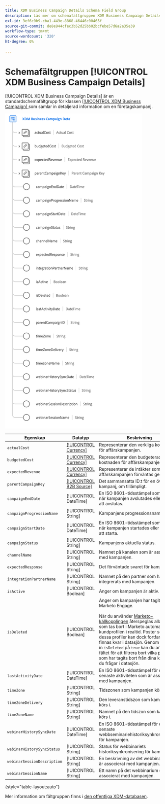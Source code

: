 ```yaml
---
title: XDM Business Campaign Details Schema Field Group
description: Läs mer om schemafältgruppen XDM Business Campaign Details.
exl-id: 3ef6c0b9-cba1-449e-8868-46446c00465f
source-git-commit: de8e944cfec3b52d25bb02bcfebe57d6a2a35e39
workflow-type: tm+mt
source-wordcount: '320'
ht-degree: 0%

---
```


# Schemafältgruppen [!UICONTROL XDM Business Campaign Details]

[!UICONTROL XDM Business Campaign Details] är en standardschemafältgrupp för klassen [[!UICONTROL XDM Business Campaign] ](../../classes/b2b/business-campaign.md) som samlar in detaljerad information om en företagskampanj.

![Strukturen för fältgruppen XDM Business Campaign Details så som den visas i användargränssnittet](../../images/field-groups/b2b/business-campaign-details.png)

| Egenskap | Datatyp | Beskrivning |
| --- | --- | --- |
| `actualCost` | [[!UICONTROL Currency]](../../data-types/currency.md) | Representerar den verkliga kostnaden för affärskampanjen. |
| `budgetedCost` | [[!UICONTROL Currency]](../../data-types/currency.md) | Representerar den budgeterade kostnaden för affärskampanjen. |
| `expectedRevenue` | [[!UICONTROL Currency]](../../data-types/currency.md) | Representerar de intäkter som affärskampanjen förväntas generera. |
| `parentCampaignKey` | [[!UICONTROL B2B Source]](../../data-types/b2b-source.md) | Det sammansatta ID:t för en överordnad kampanj, om tillämpligt. |
| `campaignEndDate` | [!UICONTROL DateTime] | En ISO 8601-tidsstämpel som anger när kampanjen avslutades eller kommer att avslutas. |
| `campaignProgressionName` | [!UICONTROL String] | Kampanjens progressionsnamn. |
| `campaignStartDate` | [!UICONTROL DateTime] | En ISO 8601-tidsstämpel som anger när kampanjen startades eller kommer att starta. |
| `campaignStatus` | [!UICONTROL String] | Kampanjens aktuella status. |
| `channelName` | [!UICONTROL String] | Namnet på kanalen som är associerad med kampanjen. |
| `expectedResponse` | [!UICONTROL String] | Det förväntade svaret för kampanjen. |
| `integrationPartnerName` | [!UICONTROL String] | Namnet på den partner som har integrerats med kampanjen. |
| `isActive` | [!UICONTROL Boolean] | Anger om kampanjen är aktiv. |
| `isDeleted` | [!UICONTROL Boolean] | Anger om kampanjen har tagits bort i Marketo Engage.<br><br>När du använder [Marketo-källkopplingen](../../../sources/connectors/adobe-applications/marketo/marketo.md) återspeglas alla poster som tas bort i Marketo automatiskt i kundprofilen i realtid. Poster som rör dessa profiler kan dock fortfarande finnas kvar i datasjön. Genom att ställa in `isDeleted` på `true` kan du använda fältet för att filtrera bort vilka poster som har tagits bort från dina källor när du frågar i datasjön. |
| `lastActivityDate` | [!UICONTROL DateTime] | En ISO 8601-tidsstämpel för den senaste aktiviteten som är associerad med kampanjen. |
| `timeZone` | [!UICONTROL String] | Tidszonen som kampanjen körs i. |
| `timeZoneDelivery` | [!UICONTROL String] | Den leveranstidszon som kampanjen körs i. |
| `timeZoneName` | [!UICONTROL String] | Namnet på den tidszon som kampanjen körs i. |
| `webinarHistorySyncDate` | [!UICONTROL DateTime] | En ISO 8601-tidsstämpel för den senaste webbseminariehistoriksynkroniseringen för kampanjen. |
| `webinarHistorySyncStatus` | [!UICONTROL String] | Status för webbinariets historiksynkronisering för kampanjen. |
| `webinarSessionDescription` | [!UICONTROL String] | En beskrivning av det webbinarium som är associerat med kampanjen. |
| `webinarSessionName` | [!UICONTROL String] | Ett namn på det webbinarium som är associerat med kampanjen. |

{style="table-layout:auto"}

Mer information om fältgruppen finns i [den offentliga XDM-databasen](https://github.com/adobe/xdm/blob/master/components/fieldgroups/campaign/campaign-details.schema.json).
